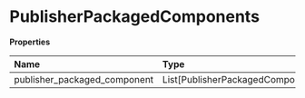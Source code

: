 # PublisherPackagedComponents

**Properties**

| Name                         | Type                             | Required | Description |
| :--------------------------- | :------------------------------- | :------- | :---------- |
| publisher_packaged_component | List[PublisherPackagedComponent] | ❌       |             |

